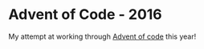 # Advent of Code - 2016

My attempt at working through [Advent of code](http://adventofcode.com/2016/) this year!


